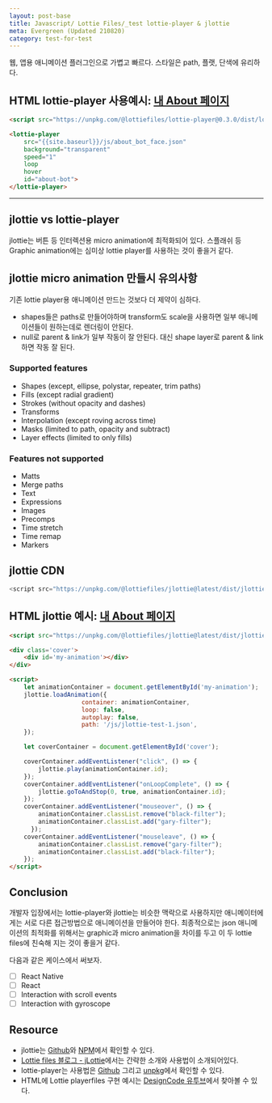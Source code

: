 ```yaml
---
layout: post-base
title: Javascript/ Lottie Files/_test lottie-player & jlottie
meta: Evergreen (Updated 210820)
category: test-for-test
---
```

웹, 앱용 애니메이션 플러그인으로 가볍고 빠르다. 스타일은 path, 플랫, 단색에 유리하다.

## HTML lottie-player 사용예시: [내 About 페이지]({{site.baseurl}}/about.html)
```html 
<script src="https://unpkg.com/@lottiefiles/lottie-player@0.3.0/dist/lottie-player.js"></script>

<lottie-player 
    src="{{site.baseurl}}/js/about_bot_face.json"  
    background="transparent"  
    speed="1"  
    loop 
    hover
    id="about-bot">
</lottie-player>
```

---
## jlottie vs lottie-player
jlottie는 버튼 등 인터렉션용 micro animation에 최적화되어 있다. 스플래쉬 등 Graphic animation에는 심미상 lottie player를 사용하는 것이 좋을거 같다.

## jlottie micro animation 만들시 유의사항
기존 lottie player용 애니메이션 만드는 것보다 더 제약이 심하다. 

* shapes들은 paths로 만들어야하며 transform도 scale을 사용하면 일부 애니메이션들이 원하는데로 렌더링이 안된다. 
* null로 parent & link가 일부 작동이 잘 안된다. 대신 shape layer로 parent & link 하면 작동 잘 된다.

### Supported features
* Shapes (except, ellipse, polystar, repeater, trim paths)
* Fills (except radial gradient)
* Strokes (without opacity and dashes)
* Transforms
* Interpolation (except roving across time)
* Masks (limited to path, opacity and subtract)
* Layer effects (limited to only fills)

### Features not supported
* Matts
* Merge paths
* Text
* Expressions
* Images
* Precomps
* Time stretch
* Time remap
* Markers

## jlottie CDN
```js
<script src="https://unpkg.com/@lottiefiles/jlottie@latest/dist/jlottie.js" type="text/javascript"></script>
```

## HTML jlottie 예시: [내 About 페이지]({{site.baseurl}}/about.html)
```html 
<script src="https://unpkg.com/@lottiefiles/jlottie@latest/dist/jlottie.js" type="text/javascript"></script>

<div class='cover'>
    <div id='my-animation'></div>
</div>

<script>
    let animationContainer = document.getElementById('my-animation');
    jlottie.loadAnimation({
                    container: animationContainer,
                    loop: false,
                    autoplay: false,
                    path: '/js/jlottie-test-1.json',
    });

    let coverContainer = document.getElementById('cover');

    coverContainer.addEventListener("click", () => {
        jlottie.play(animationContainer.id);
    });
    coverContainer.addEventListener("onLoopComplete", () => {
        jlottie.goToAndStop(0, true, animationContainer.id);
    });
    coverContainer.addEventListener("mouseover", () => {
        animationContainer.classList.remove("black-filter");
        animationContainer.classList.add("gary-filter");
      });
    coverContainer.addEventListener("mouseleave", () => {
        animationContainer.classList.remove("gary-filter");
        animationContainer.classList.add("black-filter");
    });
</script>
```

## Conclusion
개발자 입장에서는 lottie-player와 jlottie는 비슷한 맥락으로 사용하지만 애니메이터에게는 서로 다른 접근방법으로 애니메이션을 만들어야 한다. 최종적으로는 json 애니메이션의 최적화를 위해서는 graphic과 micro animation을 차이를 두고 이 두 lottie files에 친숙해 지는 것이 좋을거 같다.

다음과 같은 케이스에서 써보자.
- [ ] React Native
- [ ] React
- [ ] Interaction with scroll events
- [ ] Interaction with gyroscope

## Resource
* jlottie는 [Github](https://github.com/LottieFiles/jlottie)와 [NPM](https://www.npmjs.com/package/@lottiefiles/jlottie)에서 확인할 수 있다.
* [Lottie files 블로그 - jLottie](https://lottiefiles.com/blog/updates/jlottie-the-ultimate-lottie-player-for-micro-animations?utm_source=Monthly%20Update%20September&utm_medium=Email&utm_campaign=September)에서는 간략한 소개와 사용법이 소개되어있다.
* lottie-player는 사용법은 [Github](https://github.com/LottieFiles/lottie-player) 그리고 [unpkg](https://unpkg.com/browse/@lottiefiles/lottie-player@0.3.0-rc2/README.md)에서 확인할 수 있다.
* HTML에 Lottie playerfiles 구현 예시는 [DesignCode 유투브](https://www.youtube.com/watch?v=xYQ-HdVfBSA)에서 찾아볼 수 있다.